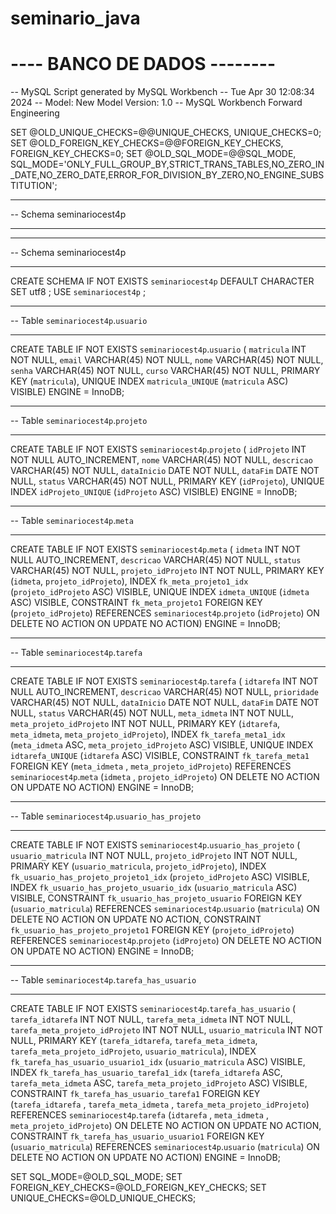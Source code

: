 ﻿# seminario_java

# ---- BANCO DE DADOS --------

-- MySQL Script generated by MySQL Workbench
-- Tue Apr 30 12:08:34 2024
-- Model: New Model    Version: 1.0
-- MySQL Workbench Forward Engineering

SET @OLD_UNIQUE_CHECKS=@@UNIQUE_CHECKS, UNIQUE_CHECKS=0;
SET @OLD_FOREIGN_KEY_CHECKS=@@FOREIGN_KEY_CHECKS, FOREIGN_KEY_CHECKS=0;
SET @OLD_SQL_MODE=@@SQL_MODE, SQL_MODE='ONLY_FULL_GROUP_BY,STRICT_TRANS_TABLES,NO_ZERO_IN_DATE,NO_ZERO_DATE,ERROR_FOR_DIVISION_BY_ZERO,NO_ENGINE_SUBSTITUTION';

-- -----------------------------------------------------
-- Schema seminariocest4p
-- -----------------------------------------------------

-- -----------------------------------------------------
-- Schema seminariocest4p
-- -----------------------------------------------------
CREATE SCHEMA IF NOT EXISTS `seminariocest4p` DEFAULT CHARACTER SET utf8 ;
USE `seminariocest4p` ;

-- -----------------------------------------------------
-- Table `seminariocest4p`.`usuario`
-- -----------------------------------------------------
CREATE TABLE IF NOT EXISTS `seminariocest4p`.`usuario` (
  `matricula` INT NOT NULL,
  `email` VARCHAR(45) NOT NULL,
  `nome` VARCHAR(45) NOT NULL,
  `senha` VARCHAR(45) NOT NULL,
  `curso` VARCHAR(45) NOT NULL,
  PRIMARY KEY (`matricula`),
  UNIQUE INDEX `matricula_UNIQUE` (`matricula` ASC) VISIBLE)
ENGINE = InnoDB;


-- -----------------------------------------------------
-- Table `seminariocest4p`.`projeto`
-- -----------------------------------------------------
CREATE TABLE IF NOT EXISTS `seminariocest4p`.`projeto` (
  `idProjeto` INT NOT NULL AUTO_INCREMENT,
  `nome` VARCHAR(45) NOT NULL,
  `descricao` VARCHAR(45) NOT NULL,
  `dataInicio` DATE NOT NULL,
  `dataFim` DATE NOT NULL,
  `status` VARCHAR(45) NOT NULL,
  PRIMARY KEY (`idProjeto`),
  UNIQUE INDEX `idProjeto_UNIQUE` (`idProjeto` ASC) VISIBLE)
ENGINE = InnoDB;


-- -----------------------------------------------------
-- Table `seminariocest4p`.`meta`
-- -----------------------------------------------------
CREATE TABLE IF NOT EXISTS `seminariocest4p`.`meta` (
  `idmeta` INT NOT NULL AUTO_INCREMENT,
  `descricao` VARCHAR(45) NOT NULL,
  `status` VARCHAR(45) NOT NULL,
  `projeto_idProjeto` INT NOT NULL,
  PRIMARY KEY (`idmeta`, `projeto_idProjeto`),
  INDEX `fk_meta_projeto1_idx` (`projeto_idProjeto` ASC) VISIBLE,
  UNIQUE INDEX `idmeta_UNIQUE` (`idmeta` ASC) VISIBLE,
  CONSTRAINT `fk_meta_projeto1`
    FOREIGN KEY (`projeto_idProjeto`)
    REFERENCES `seminariocest4p`.`projeto` (`idProjeto`)
    ON DELETE NO ACTION
    ON UPDATE NO ACTION)
ENGINE = InnoDB;


-- -----------------------------------------------------
-- Table `seminariocest4p`.`tarefa`
-- -----------------------------------------------------
CREATE TABLE IF NOT EXISTS `seminariocest4p`.`tarefa` (
  `idtarefa` INT NOT NULL AUTO_INCREMENT,
  `descricao` VARCHAR(45) NOT NULL,
  `prioridade` VARCHAR(45) NOT NULL,
  `dataInicio` DATE NOT NULL,
  `dataFim` DATE NOT NULL,
  `status` VARCHAR(45) NOT NULL,
  `meta_idmeta` INT NOT NULL,
  `meta_projeto_idProjeto` INT NOT NULL,
  PRIMARY KEY (`idtarefa`, `meta_idmeta`, `meta_projeto_idProjeto`),
  INDEX `fk_tarefa_meta1_idx` (`meta_idmeta` ASC, `meta_projeto_idProjeto` ASC) VISIBLE,
  UNIQUE INDEX `idtarefa_UNIQUE` (`idtarefa` ASC) VISIBLE,
  CONSTRAINT `fk_tarefa_meta1`
    FOREIGN KEY (`meta_idmeta` , `meta_projeto_idProjeto`)
    REFERENCES `seminariocest4p`.`meta` (`idmeta` , `projeto_idProjeto`)
    ON DELETE NO ACTION
    ON UPDATE NO ACTION)
ENGINE = InnoDB;


-- -----------------------------------------------------
-- Table `seminariocest4p`.`usuario_has_projeto`
-- -----------------------------------------------------
CREATE TABLE IF NOT EXISTS `seminariocest4p`.`usuario_has_projeto` (
  `usuario_matricula` INT NOT NULL,
  `projeto_idProjeto` INT NOT NULL,
  PRIMARY KEY (`usuario_matricula`, `projeto_idProjeto`),
  INDEX `fk_usuario_has_projeto_projeto1_idx` (`projeto_idProjeto` ASC) VISIBLE,
  INDEX `fk_usuario_has_projeto_usuario_idx` (`usuario_matricula` ASC) VISIBLE,
  CONSTRAINT `fk_usuario_has_projeto_usuario`
    FOREIGN KEY (`usuario_matricula`)
    REFERENCES `seminariocest4p`.`usuario` (`matricula`)
    ON DELETE NO ACTION
    ON UPDATE NO ACTION,
  CONSTRAINT `fk_usuario_has_projeto_projeto1`
    FOREIGN KEY (`projeto_idProjeto`)
    REFERENCES `seminariocest4p`.`projeto` (`idProjeto`)
    ON DELETE NO ACTION
    ON UPDATE NO ACTION)
ENGINE = InnoDB;


-- -----------------------------------------------------
-- Table `seminariocest4p`.`tarefa_has_usuario`
-- -----------------------------------------------------
CREATE TABLE IF NOT EXISTS `seminariocest4p`.`tarefa_has_usuario` (
  `tarefa_idtarefa` INT NOT NULL,
  `tarefa_meta_idmeta` INT NOT NULL,
  `tarefa_meta_projeto_idProjeto` INT NOT NULL,
  `usuario_matricula` INT NOT NULL,
  PRIMARY KEY (`tarefa_idtarefa`, `tarefa_meta_idmeta`, `tarefa_meta_projeto_idProjeto`, `usuario_matricula`),
  INDEX `fk_tarefa_has_usuario_usuario1_idx` (`usuario_matricula` ASC) VISIBLE,
  INDEX `fk_tarefa_has_usuario_tarefa1_idx` (`tarefa_idtarefa` ASC, `tarefa_meta_idmeta` ASC, `tarefa_meta_projeto_idProjeto` ASC) VISIBLE,
  CONSTRAINT `fk_tarefa_has_usuario_tarefa1`
    FOREIGN KEY (`tarefa_idtarefa` , `tarefa_meta_idmeta` , `tarefa_meta_projeto_idProjeto`)
    REFERENCES `seminariocest4p`.`tarefa` (`idtarefa` , `meta_idmeta` , `meta_projeto_idProjeto`)
    ON DELETE NO ACTION
    ON UPDATE NO ACTION,
  CONSTRAINT `fk_tarefa_has_usuario_usuario1`
    FOREIGN KEY (`usuario_matricula`)
    REFERENCES `seminariocest4p`.`usuario` (`matricula`)
    ON DELETE NO ACTION
    ON UPDATE NO ACTION)
ENGINE = InnoDB;


SET SQL_MODE=@OLD_SQL_MODE;
SET FOREIGN_KEY_CHECKS=@OLD_FOREIGN_KEY_CHECKS;
SET UNIQUE_CHECKS=@OLD_UNIQUE_CHECKS;

